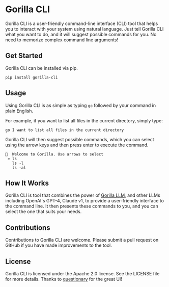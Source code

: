 # Gorilla CLI

Gorilla CLI is a user-friendly command-line interface (CLI) tool that helps you to interact with your system using natural language. Just tell Gorilla CLI what you want to do, and it will suggest possible commands for you. No need to memorize complex command line arguments!

## Get Started

Gorilla CLI can be installed via pip. 

```
pip install gorilla-cli
```

## Usage

Using Gorilla CLI is as simple as typing `go` followed by your command in plain English.

For example, if you want to list all files in the current directory, simply type:

```
go I want to list all files in the current directory
```

Gorilla CLI will then suggest possible commands, which you can select using the arrow keys and then press enter to execute the command. 

```
🦍  Welcome to Gorilla. Use arrows to select
 » ls
   ls -l
   ls -al
```

## How It Works

Gorilla CLI is tool that combines the power of [Gorilla LLM](https://github.com/ShishirPatil/gorilla/), and other LLMs including OpenAI's GPT-4, Claude v1, to provide a user-friendly interface to the command line. It then presents these commands to you, and you can select the one that suits your needs.

## Contributions

Contributions to Gorilla CLI are welcome. Please submit a pull request on GitHub if you have made improvements to the tool. 

## License

Gorilla CLI is licensed under the Apache 2.0 license. See the LICENSE file for more details. Thanks to [questionary](https://github.com/tmbo/questionary) for the great UI! 
